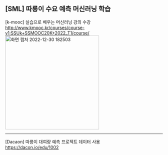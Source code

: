 [SML] 따릉이 수요 예측 머신러닝 학습  
---
[k-mooc] 실습으로 배우는 머신러닝 강의 수강  
http://www.kmooc.kr/courses/course-v1:SSUk+SSMOOC20K+2022_T1/course/  
<img width="300" alt="화면 캡처 2022-12-30 182503" src="https://user-images.githubusercontent.com/65989996/210054806-45fb0615-f23a-451d-8103-6150e86daba2.png">

---
[Dacaon] 따릉이 대여량 예측 프로젝트 데이터 사용  
https://dacon.io/edu/1002
